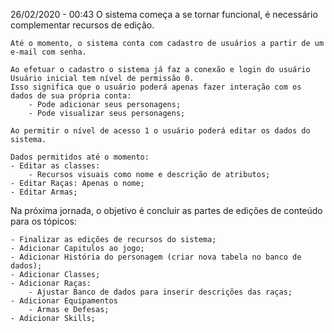 26/02/2020 - 00:43
O sistema começa a se tornar funcional, é necessário complementar recursos de edição.

    Até o momento, o sistema conta com cadastro de usuários a partir de um e-mail com senha.

    Ao efetuar o cadastro o sistema já faz a conexão e login do usuário
    Usuário inicial tem nível de permissão 0. 
    Isso significa que o usuário poderá apenas fazer interação com os dados de sua própria conta:    
        - Pode adicionar seus personagens;
        - Pode visualizar seus personagens;

    Ao permitir o nível de acesso 1 o usuário poderá editar os dados do sistema.

    Dados permitidos até o momento:
    - Editar as classes:
        - Recursos visuais como nome e descrição de atributos;
    - Editar Raças: Apenas o nome;
    - Editar Armas;

Na próxima jornada, o objetivo é concluir as partes de edições de conteúdo para os tópicos:

    - Finalizar as edições de recursos do sistema;
    - Adicionar Capitulos ao jogo;
    - Adicionar História do personagem (criar nova tabela no banco de dados);
    - Adicionar Classes;
    - Adicionar Raças:
        - Ajustar Banco de dados para inserir descrições das raças;
    - Adicionar Equipamentos
        - Armas e Defesas;
    - Adicionar Skills;
    

    